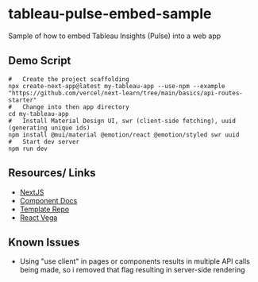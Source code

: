 # tableau-pulse-embed-sample
Sample of how to embed Tableau Insights (Pulse) into a web app




## Demo Script

```
#   Create the project scaffolding
npx create-next-app@latest my-tableau-app --use-npm --example "https://github.com/vercel/next-learn/tree/main/basics/api-routes-starter"
#   Change into then app directory
cd my-tableau-app
#   Install Material Design UI, swr (client-side fetching), uuid (generating unique ids)
npm install @mui/material @emotion/react @emotion/styled swr uuid
#   Start dev server
npm run dev
```


## Resources/  Links

* [NextJS](https://nextjs.org/docs)
* [Component Docs](https://horizon-ui.com/documentation/docs/introduction?ref=readme-horizon-nextjs)
* [Template Repo](https://github.com/horizon-ui/horizon-ui-chakra-nextjs)
* [React Vega](https://github.com/vega/react-vega/tree/master/packages/react-vega)


## Known Issues
* Using "use client" in pages or components results in multiple API calls being made, so i removed that flag resulting in server-side rendering
